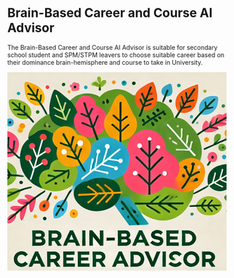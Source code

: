 # Brain-Based Career and Course AI Advisor

The Brain-Based Career and Course AI Advisor is suitable for secondary school student and SPM/STPM leavers to choose suitable career based on their dominance brain-hemisphere and course to take in University.

![This is Brain-based Career and Course AI Advisor ](Apps%20Logo.PNG)
